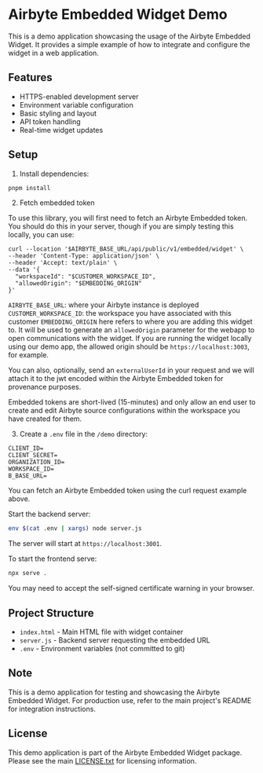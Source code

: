 # Airbyte Embedded Widget Demo

This is a demo application showcasing the usage of the Airbyte Embedded Widget. It provides a simple example of how to integrate and configure the widget in a web application.

## Features

- HTTPS-enabled development server
- Environment variable configuration
- Basic styling and layout
- API token handling
- Real-time widget updates

## Setup

1. Install dependencies:

```bash
pnpm install
```

2. Fetch embedded token

To use this library, you will first need to fetch an Airbyte Embedded token. You should do this in your server, though if you are simply testing this locally, you can use:

```
curl --location '$AIRBYTE_BASE_URL/api/public/v1/embedded/widget' \
--header 'Content-Type: application/json' \
--header 'Accept: text/plain' \
--data '{
  "workspaceId": "$CUSTOMER_WORKSPACE_ID",
  "allowedOrigin": "$EMBEDDING_ORIGIN"
}'
```

`AIRBYTE_BASE_URL`: where your Airbyte instance is deployed
`CUSTOMER_WORKSPACE_ID`: the workspace you have associated with this customer
`EMBEDDING_ORIGIN` here refers to where you are adding this widget to. It will be used to generate an `allowedOrigin` parameter for the webapp to open communications with the widget. If you are running the widget locally using our demo app, the allowed origin should be `https://localhost:3003`, for example.

You can also, optionally, send an `externalUserId` in your request and we will attach it to the jwt encoded within the Airbyte Embedded token for provenance purposes.

Embedded tokens are short-lived (15-minutes) and only allow an end user to create and edit Airbyte source configurations within the workspace you have created for them.

3. Create a `.env` file in the `/demo` directory:

```env
CLIENT_ID=
CLIENT_SECRET=
ORGANIZATION_ID=
WORKSPACE_ID=
B_BASE_URL=
```

You can fetch an Airbyte Embedded token using the curl request example above.

Start the backend server:

```bash
env $(cat .env | xargs) node server.js
```

The server will start at `https://localhost:3001`.

To start the frontend serve:

```bash
npx serve .
```

You may need to accept the self-signed certificate warning in your browser.

## Project Structure

- `index.html` - Main HTML file with widget container
- `server.js` - Backend server requesting the embedded URL
- `.env` - Environment variables (not committed to git)

## Note

This is a demo application for testing and showcasing the Airbyte Embedded Widget. For production use, refer to the main project's README for integration instructions.

## License

This demo application is part of the Airbyte Embedded Widget package. Please see the main [LICENSE.txt](../LICENSE.txt) for licensing information.

